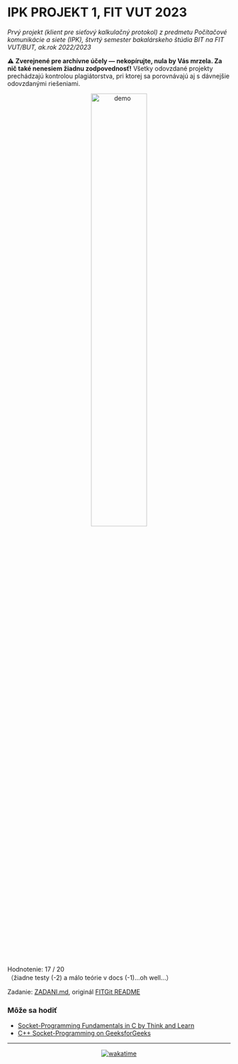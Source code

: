# IPK PROJEKT 1, FIT VUT 2023 #

*Prvý projekt (klient pre sieťový kalkulačný protokol) z predmetu Počítačové komunikácie a siete (IPK), štvrtý semester bakalárskeho štúdia BIT na FIT VUT/BUT, ak.rok 2022/2023*

⚠️ **Zverejnené pre archívne účely — nekopírujte, nula by Vás mrzela. Za nič také nenesiem žiadnu zodpovednosť!** Všetky odovzdané projekty prechádzajú kontrolou plagiátorstva, pri ktorej sa porovnávajú aj s dávnejšie odovzdanými riešeniami.

<div align="center">
    <img alt="demo" src="https://user-images.githubusercontent.com/84882649/236722714-3455a9a5-ec82-4ec6-8055-28bc94525e05.gif" width="50%">
</div>

Hodnotenie: 17 / 20<br>（žiadne testy (-2) a málo teórie v docs (-1)...oh well...）

Zadanie: [ZADANI.md](ZADANI.md), originál [FITGit README](https://git.fit.vutbr.cz/NESFIT/IPK-Projekty/src/commit/d34e41c447bf9e82ed63b90695f8253e22b1a93c/Project%201/README.md)

### Môže sa hodiť ###

- [Socket-Programming Fundamentals in C by Think and Learn](https://youtu.be/_lQ-3S4fJ0U?list=PLPyaR5G9aNDvs6TtdpLcVO43_jvxp4emI)
- [C++ Socket-Programming on GeeksforGeeks](https://www.geeksforgeeks.org/socket-programming-cc/)

----------------------------------------------

<div align="center"><a href="https://wakatime.com"><img alt="wakatime" src="https://wakatime.com/badge/user/dd421270-8f1c-43aa-aa5b-ec52a2a18852/project/c6f1af04-b661-4ebc-b9f4-63b9835184eb.svg?style=for-the-badge" /></a></div>
